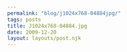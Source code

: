 ```yaml
---
permalink: "blog/j1024x768-04884jpg/"
tags: posts
title: J1024x768-04884.jpg
date: 2009-12-20
layout: layouts/post.njk
---
```


